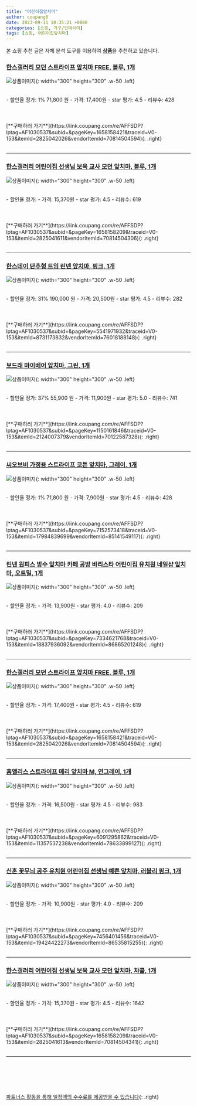 ```yaml
---
title: "어린이집앞치마"
author: coupang6
date: 2023-09-11 10:35:21 +0800
categories: [쇼핑, 가구/인테리어]
tags: [쇼핑, 어린이집앞치마]
---
```


본 쇼핑 추천 글은 자체 분석 도구를 이용하여 [**상품**](https://link.coupang.com/a/bao1ui)을 추천하고 있습니다.

### [한스갤러리 모던 스트라이프 앞치마 FREE, 블루, 1개](https://link.coupang.com/re/AFFSDP?lptag=AF1030537&subid=&pageKey=1658158421&traceid=V0-153&itemId=2825042026&vendorItemId=70814504594)

![상품이미지](https://thumbnail6.coupangcdn.com/thumbnails/remote/230x230ex/image/retail/images/2020/06/03/15/1/fc7428b5-7509-4b3b-984b-25126d783628.jpg){: width="300" height="300" .w-50 .left}


<br>
- 할인율 정가: 1%  71,800   원
- 가격: 17,400원
- star 평가: 4.5
- 리뷰수: 428
<br>
<br>
<br>
<br>
[**구매하러 가기**](https://link.coupang.com/re/AFFSDP?lptag=AF1030537&subid=&pageKey=1658158421&traceid=V0-153&itemId=2825042026&vendorItemId=70814504594){: .right}
<br>
<br>

---

### [한스갤러리 어린이집 선생님 보육 교사 모던 앞치마, 블루, 1개](https://link.coupang.com/re/AFFSDP?lptag=AF1030537&subid=&pageKey=1658158209&traceid=V0-153&itemId=2825041611&vendorItemId=70814504306)

![상품이미지](https://thumbnail9.coupangcdn.com/thumbnails/remote/230x230ex/image/retail/images/2020/06/03/15/4/0df45e3e-fe51-492e-bedc-66f8d65918cf.jpg){: width="300" height="300" .w-50 .left}


<br>
- 할인율 정가: 
- 가격: 15,370원
- star 평가: 4.5
- 리뷰수: 619
<br>
<br>
<br>
<br>
[**구매하러 가기**](https://link.coupang.com/re/AFFSDP?lptag=AF1030537&subid=&pageKey=1658158209&traceid=V0-153&itemId=2825041611&vendorItemId=70814504306){: .right}
<br>
<br>

---

### [한스데이 단추형 트임 린넨 앞치마, 핑크, 1개](https://link.coupang.com/re/AFFSDP?lptag=AF1030537&subid=&pageKey=5541971932&traceid=V0-153&itemId=8731173832&vendorItemId=76018188148)

![상품이미지](https://thumbnail10.coupangcdn.com/thumbnails/remote/230x230ex/image/retail/images/149947720817719-0d1e8fa1-046d-4d79-bef3-28276f0dfdbb.jpg){: width="300" height="300" .w-50 .left}


<br>
- 할인율 정가: 31%  190,000   원
- 가격: 20,500원
- star 평가: 4.5
- 리뷰수: 282
<br>
<br>
<br>
<br>
[**구매하러 가기**](https://link.coupang.com/re/AFFSDP?lptag=AF1030537&subid=&pageKey=5541971932&traceid=V0-153&itemId=8731173832&vendorItemId=76018188148){: .right}
<br>
<br>

---

### [보드래 마이베어 앞치마, 그린, 1개](https://link.coupang.com/re/AFFSDP?lptag=AF1030537&subid=&pageKey=1150161846&traceid=V0-153&itemId=2124007379&vendorItemId=70122587328)

![상품이미지](https://thumbnail7.coupangcdn.com/thumbnails/remote/230x230ex/image/retail/images/2020/01/06/17/5/21cec5da-4244-4c61-8b6b-216242ee3cfa.jpg){: width="300" height="300" .w-50 .left}


<br>
- 할인율 정가: 37%  55,900   원
- 가격: 11,900원
- star 평가: 5.0
- 리뷰수: 741
<br>
<br>
<br>
<br>
[**구매하러 가기**](https://link.coupang.com/re/AFFSDP?lptag=AF1030537&subid=&pageKey=1150161846&traceid=V0-153&itemId=2124007379&vendorItemId=70122587328){: .right}
<br>
<br>

---

### [씨오브비 가정용 스트라이프 코튼 앞치마, 그레이, 1개](https://link.coupang.com/re/AFFSDP?lptag=AF1030537&subid=&pageKey=7152573418&traceid=V0-153&itemId=17984839699&vendorItemId=85141549117)

![상품이미지](https://thumbnail10.coupangcdn.com/thumbnails/remote/230x230ex/image/retail/images/2023/02/21/21/2/18303169-5259-4fa9-bf9b-4c2acb68f1b1.png){: width="300" height="300" .w-50 .left}


<br>
- 할인율 정가: 1%  71,800   원
- 가격: 7,900원
- star 평가: 4.5
- 리뷰수: 428
<br>
<br>
<br>
<br>
[**구매하러 가기**](https://link.coupang.com/re/AFFSDP?lptag=AF1030537&subid=&pageKey=7152573418&traceid=V0-153&itemId=17984839699&vendorItemId=85141549117){: .right}
<br>
<br>

---

### [린넨 원피스 방수 앞치마 카페 공방 바리스타 어린이집 유치원 네일샵 앞치마, 오트밀, 1개](https://link.coupang.com/re/AFFSDP?lptag=AF1030537&subid=&pageKey=7334621768&traceid=V0-153&itemId=18837936092&vendorItemId=86865201248)

![상품이미지](https://thumbnail6.coupangcdn.com/thumbnails/remote/230x230ex/image/vendor_inventory/4e28/767f3e59bfa19df3200e58a58b979c4850d26bc75059abc15af32d38e864.jpg){: width="300" height="300" .w-50 .left}


<br>
- 할인율 정가: 
- 가격: 13,900원
- star 평가: 4.0
- 리뷰수: 209
<br>
<br>
<br>
<br>
[**구매하러 가기**](https://link.coupang.com/re/AFFSDP?lptag=AF1030537&subid=&pageKey=7334621768&traceid=V0-153&itemId=18837936092&vendorItemId=86865201248){: .right}
<br>
<br>

---

### [한스갤러리 모던 스트라이프 앞치마 FREE, 블루, 1개](https://link.coupang.com/re/AFFSDP?lptag=AF1030537&subid=&pageKey=1658158421&traceid=V0-153&itemId=2825042026&vendorItemId=70814504594)

![상품이미지](https://thumbnail6.coupangcdn.com/thumbnails/remote/230x230ex/image/retail/images/2020/06/03/15/1/fc7428b5-7509-4b3b-984b-25126d783628.jpg){: width="300" height="300" .w-50 .left}


<br>
- 할인율 정가: 
- 가격: 17,400원
- star 평가: 4.5
- 리뷰수: 619
<br>
<br>
<br>
<br>
[**구매하러 가기**](https://link.coupang.com/re/AFFSDP?lptag=AF1030537&subid=&pageKey=1658158421&traceid=V0-153&itemId=2825042026&vendorItemId=70814504594){: .right}
<br>
<br>

---

### [홈앨리스 스트라이프 메리 앞치마 M, 연그레이, 1개](https://link.coupang.com/re/AFFSDP?lptag=AF1030537&subid=&pageKey=6091295862&traceid=V0-153&itemId=11357537238&vendorItemId=78633899127)

![상품이미지](https://thumbnail9.coupangcdn.com/thumbnails/remote/230x230ex/image/rs_quotation_api/afxs5tf1/65601fa0c4004e8aa88d13fb030fb81f.jpg){: width="300" height="300" .w-50 .left}


<br>
- 할인율 정가: 
- 가격: 16,500원
- star 평가: 4.5
- 리뷰수: 983
<br>
<br>
<br>
<br>
[**구매하러 가기**](https://link.coupang.com/re/AFFSDP?lptag=AF1030537&subid=&pageKey=6091295862&traceid=V0-153&itemId=11357537238&vendorItemId=78633899127){: .right}
<br>
<br>

---

### [신혼 꽃무늬 공주 유치원 어린이집 선생님 예쁜 앞치마, 러블리 핑크, 1개](https://link.coupang.com/re/AFFSDP?lptag=AF1030537&subid=&pageKey=7456401456&traceid=V0-153&itemId=19424422273&vendorItemId=86535815255)

![상품이미지](https://thumbnail7.coupangcdn.com/thumbnails/remote/230x230ex/image/vendor_inventory/daeb/71bd9464d344a9413beb1389e100cd35e869930b1ab347c649da8c271bee.jpg){: width="300" height="300" .w-50 .left}


<br>
- 할인율 정가: 
- 가격: 10,900원
- star 평가: 4.0
- 리뷰수: 209
<br>
<br>
<br>
<br>
[**구매하러 가기**](https://link.coupang.com/re/AFFSDP?lptag=AF1030537&subid=&pageKey=7456401456&traceid=V0-153&itemId=19424422273&vendorItemId=86535815255){: .right}
<br>
<br>

---

### [한스갤러리 어린이집 선생님 보육 교사 모던 앞치마, 챠콜, 1개](https://link.coupang.com/re/AFFSDP?lptag=AF1030537&subid=&pageKey=1658158209&traceid=V0-153&itemId=2825041613&vendorItemId=70814504341)

![상품이미지](https://thumbnail8.coupangcdn.com/thumbnails/remote/230x230ex/image/retail/images/2020/06/03/15/1/eb2b91e0-d49e-4f0d-9de9-a18d4beb2c01.jpg){: width="300" height="300" .w-50 .left}


<br>
- 할인율 정가: 
- 가격: 15,370원
- star 평가: 4.5
- 리뷰수: 1642
<br>
<br>
<br>
<br>
[**구매하러 가기**](https://link.coupang.com/re/AFFSDP?lptag=AF1030537&subid=&pageKey=1658158209&traceid=V0-153&itemId=2825041613&vendorItemId=70814504341){: .right}
<br>
<br>

---
<br><br><br><br><br> [파트너스 활동을 통해 일정액의 수수료를 제공받을 수 있습니다](https://link.coupang.com/a/bao1ui){: .right}